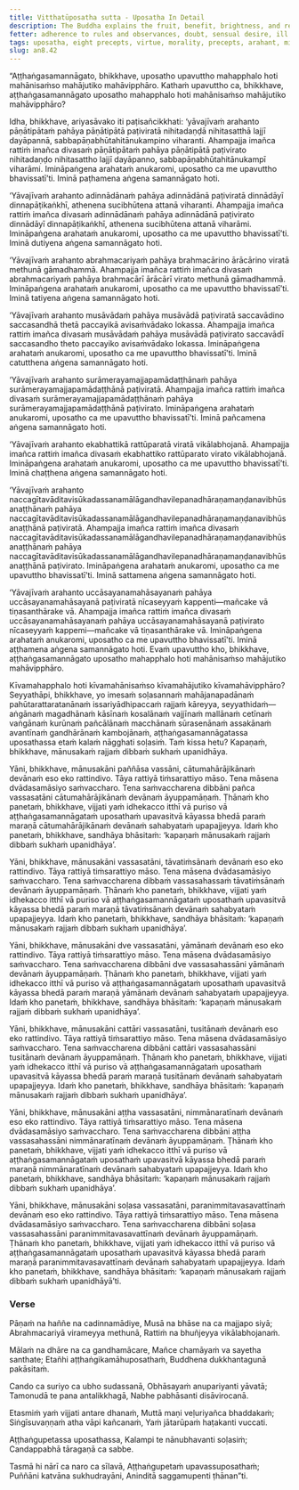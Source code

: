 ```yaml
---
title: Vitthatūposatha sutta - Uposatha In Detail
description: The Buddha explains the fruit, benefit, brightness, and reach of observing the Uposatha endowed with the eight factors in detail.
fetter: adherence to rules and observances, doubt, sensual desire, ill will, conceit, ignorance
tags: uposatha, eight precepts, virtue, morality, precepts, arahant, mindfulness, heedfulness, diligence, negligence, death, liberation, nibbāna, four great kings, thirty-three gods, yāma gods, tusita gods, nimmānarati gods, paranimmita-vasavatti gods
slug: an8.42
---
```


“Aṭṭhaṅgasamannāgato, bhikkhave, uposatho upavuttho mahapphalo hoti mahānisaṁso mahājutiko mahāvipphāro. Kathaṁ upavuttho ca, bhikkhave, aṭṭhaṅgasamannāgato uposatho mahapphalo hoti mahānisaṁso mahājutiko mahāvipphāro?

Idha, bhikkhave, ariyasāvako iti paṭisañcikkhati: ‘yāvajīvaṁ arahanto pāṇātipātaṁ pahāya pāṇātipātā paṭiviratā nihitadaṇḍā nihitasatthā lajjī dayāpannā, sabbapāṇabhūtahitānukampino viharanti. Ahampajja imañca rattiṁ imañca divasaṁ pāṇātipātaṁ pahāya pāṇātipātā paṭivirato nihitadaṇḍo nihitasattho lajjī dayāpanno, sabbapāṇabhūtahitānukampī viharāmi. Imināpaṅgena arahataṁ anukaromi, uposatho ca me upavuttho bhavissatī’ti. Iminā paṭhamena aṅgena samannāgato hoti.

‘Yāvajīvaṁ arahanto adinnādānaṁ pahāya adinnādānā paṭiviratā dinnādāyī dinnapāṭikaṅkhī, athenena sucibhūtena attanā viharanti. Ahampajja imañca rattiṁ imañca divasaṁ adinnādānaṁ pahāya adinnādānā paṭivirato dinnādāyī dinnapāṭikaṅkhī, athenena sucibhūtena attanā viharāmi. Imināpaṅgena arahataṁ anukaromi, uposatho ca me upavuttho bhavissatī’ti. Iminā dutiyena aṅgena samannāgato hoti.

‘Yāvajīvaṁ arahanto abrahmacariyaṁ pahāya brahmacārino ārācārino viratā methunā gāmadhammā. Ahampajja imañca rattiṁ imañca divasaṁ abrahmacariyaṁ pahāya brahmacārī ārācārī virato methunā gāmadhammā. Imināpaṅgena arahataṁ anukaromi, uposatho ca me upavuttho bhavissatī’ti. Iminā tatiyena aṅgena samannāgato hoti.

‘Yāvajīvaṁ arahanto musāvādaṁ pahāya musāvādā paṭiviratā saccavādino saccasandhā thetā paccayikā avisaṁvādako lokassa. Ahampajja imañca rattiṁ imañca divasaṁ musāvādaṁ pahāya musāvādā paṭivirato saccavādī saccasandho theto paccayiko avisaṁvādako lokassa. Imināpaṅgena arahataṁ anukaromi, uposatho ca me upavuttho bhavissatī’ti. Iminā catutthena aṅgena samannāgato hoti.

‘Yāvajīvaṁ arahanto surāmerayamajjapamādaṭṭhānaṁ pahāya surāmerayamajjapamādaṭṭhānā paṭiviratā. Ahampajja imañca rattiṁ imañca divasaṁ surāmerayamajjapamādaṭṭhānaṁ pahāya surāmerayamajjapamādaṭṭhānā paṭivirato. Imināpaṅgena arahataṁ anukaromi, uposatho ca me upavuttho bhavissatī’ti. Iminā pañcamena aṅgena samannāgato hoti.

‘Yāvajīvaṁ arahanto ekabhattikā rattūparatā viratā vikālabhojanā. Ahampajja imañca rattiṁ imañca divasaṁ ekabhattiko rattūparato virato vikālabhojanā. Imināpaṅgena arahataṁ anukaromi, uposatho ca me upavuttho bhavissatī’ti. Iminā chaṭṭhena aṅgena samannāgato hoti.

‘Yāvajīvaṁ arahanto naccagītavāditavisūkadassanamālāgandhavilepanadhāraṇamaṇḍanavibhūsanaṭṭhānaṁ pahāya naccagītavāditavisūkadassanamālāgandhavilepanadhāraṇamaṇḍanavibhūsanaṭṭhānā paṭiviratā. Ahampajja imañca rattiṁ imañca divasaṁ naccagītavāditavisūkadassanamālāgandhavilepanadhāraṇamaṇḍanavibhūsanaṭṭhānaṁ pahāya naccagītavāditavisūkadassanamālāgandhavilepanadhāraṇamaṇḍanavibhūsanaṭṭhānā paṭivirato. Imināpaṅgena arahataṁ anukaromi, uposatho ca me upavuttho bhavissatī’ti. Iminā sattamena aṅgena samannāgato hoti.

‘Yāvajīvaṁ arahanto uccāsayanamahāsayanaṁ pahāya uccāsayanamahāsayanā paṭiviratā nīcaseyyaṁ kappenti—mañcake vā tiṇasanthārake vā. Ahampajja imañca rattiṁ imañca divasaṁ uccāsayanamahāsayanaṁ pahāya uccāsayanamahāsayanā paṭivirato nīcaseyyaṁ kappemi—mañcake vā tiṇasanthārake vā. Imināpaṅgena arahataṁ anukaromi, uposatho ca me upavuttho bhavissatī’ti. Iminā aṭṭhamena aṅgena samannāgato hoti. Evaṁ upavuttho kho, bhikkhave, aṭṭhaṅgasamannāgato uposatho mahapphalo hoti mahānisaṁso mahājutiko mahāvipphāro.

Kīvamahapphalo hoti kīvamahānisaṁso kīvamahājutiko kīvamahāvipphāro? Seyyathāpi, bhikkhave, yo imesaṁ soḷasannaṁ mahājanapadānaṁ pahūtarattaratanānaṁ issariyādhipaccaṁ rajjaṁ kāreyya, seyyathidaṁ— aṅgānaṁ magadhānaṁ kāsīnaṁ kosalānaṁ vajjīnaṁ mallānaṁ cetīnaṁ vaṅgānaṁ kurūnaṁ pañcālānaṁ macchānaṁ sūrasenānaṁ assakānaṁ avantīnaṁ gandhārānaṁ kambojānaṁ, aṭṭhaṅgasamannāgatassa uposathassa etaṁ kalaṁ nāgghati soḷasiṁ. Taṁ kissa hetu? Kapaṇaṁ, bhikkhave, mānusakaṁ rajjaṁ dibbaṁ sukhaṁ upanidhāya.

Yāni, bhikkhave, mānusakāni paññāsa vassāni, cātumahārājikānaṁ devānaṁ eso eko rattindivo. Tāya rattiyā tiṁsarattiyo māso. Tena māsena dvādasamāsiyo saṁvaccharo. Tena saṁvaccharena dibbāni pañca vassasatāni cātumahārājikānaṁ devānaṁ āyuppamāṇaṁ. Ṭhānaṁ kho panetaṁ, bhikkhave, vijjati yaṁ idhekacco itthī vā puriso vā aṭṭhaṅgasamannāgataṁ uposathaṁ upavasitvā kāyassa bhedā paraṁ maraṇā cātumahārājikānaṁ devānaṁ sahabyataṁ upapajjeyya. Idaṁ kho panetaṁ, bhikkhave, sandhāya bhāsitaṁ: ‘kapaṇaṁ mānusakaṁ rajjaṁ dibbaṁ sukhaṁ upanidhāya’.

Yāni, bhikkhave, mānusakāni vassasatāni, tāvatiṁsānaṁ devānaṁ eso eko rattindivo. Tāya rattiyā tiṁsarattiyo māso. Tena māsena dvādasamāsiyo saṁvaccharo. Tena saṁvaccharena dibbaṁ vassasahassaṁ tāvatiṁsānaṁ devānaṁ āyuppamāṇaṁ. Ṭhānaṁ kho panetaṁ, bhikkhave, vijjati yaṁ idhekacco itthī vā puriso vā aṭṭhaṅgasamannāgataṁ uposathaṁ upavasitvā kāyassa bhedā paraṁ maraṇā tāvatiṁsānaṁ devānaṁ sahabyataṁ upapajjeyya. Idaṁ kho panetaṁ, bhikkhave, sandhāya bhāsitaṁ: ‘kapaṇaṁ mānusakaṁ rajjaṁ dibbaṁ sukhaṁ upanidhāya’.

Yāni, bhikkhave, mānusakāni dve vassasatāni, yāmānaṁ devānaṁ eso eko rattindivo. Tāya rattiyā tiṁsarattiyo māso. Tena māsena dvādasamāsiyo saṁvaccharo. Tena saṁvaccharena dibbāni dve vassasahassāni yāmānaṁ devānaṁ āyuppamāṇaṁ. Ṭhānaṁ kho panetaṁ, bhikkhave, vijjati yaṁ idhekacco itthī vā puriso vā aṭṭhaṅgasamannāgataṁ uposathaṁ upavasitvā kāyassa bhedā paraṁ maraṇā yāmānaṁ devānaṁ sahabyataṁ upapajjeyya. Idaṁ kho panetaṁ, bhikkhave, sandhāya bhāsitaṁ: ‘kapaṇaṁ mānusakaṁ rajjaṁ dibbaṁ sukhaṁ upanidhāya’.

Yāni, bhikkhave, mānusakāni cattāri vassasatāni, tusitānaṁ devānaṁ eso eko rattindivo. Tāya rattiyā tiṁsarattiyo māso. Tena māsena dvādasamāsiyo saṁvaccharo. Tena saṁvaccharena dibbāni cattāri vassasahassāni tusitānaṁ devānaṁ āyuppamāṇaṁ. Ṭhānaṁ kho panetaṁ, bhikkhave, vijjati yaṁ idhekacco itthī vā puriso vā aṭṭhaṅgasamannāgataṁ uposathaṁ upavasitvā kāyassa bhedā paraṁ maraṇā tusitānaṁ devānaṁ sahabyataṁ upapajjeyya. Idaṁ kho panetaṁ, bhikkhave, sandhāya bhāsitaṁ: ‘kapaṇaṁ mānusakaṁ rajjaṁ dibbaṁ sukhaṁ upanidhāya’.

Yāni, bhikkhave, mānusakāni aṭṭha vassasatāni, nimmānaratīnaṁ devānaṁ eso eko rattindivo. Tāya rattiyā tiṁsarattiyo māso. Tena māsena dvādasamāsiyo saṁvaccharo. Tena saṁvaccharena dibbāni aṭṭha vassasahassāni nimmānaratīnaṁ devānaṁ āyuppamāṇaṁ. Ṭhānaṁ kho panetaṁ, bhikkhave, vijjati yaṁ idhekacco itthī vā puriso vā aṭṭhaṅgasamannāgataṁ uposathaṁ upavasitvā kāyassa bhedā paraṁ maraṇā nimmānaratīnaṁ devānaṁ sahabyataṁ upapajjeyya. Idaṁ kho panetaṁ, bhikkhave, sandhāya bhāsitaṁ: ‘kapaṇaṁ mānusakaṁ rajjaṁ dibbaṁ sukhaṁ upanidhāya’.

Yāni, bhikkhave, mānusakāni soḷasa vassasatāni, paranimmitavasavattīnaṁ devānaṁ eso eko rattindivo. Tāya rattiyā tiṁsarattiyo māso. Tena māsena dvādasamāsiyo saṁvaccharo. Tena saṁvaccharena dibbāni soḷasa vassasahassāni paranimmitavasavattīnaṁ devānaṁ āyuppamāṇaṁ. Ṭhānaṁ kho panetaṁ, bhikkhave, vijjati yaṁ idhekacco itthī vā puriso vā aṭṭhaṅgasamannāgataṁ uposathaṁ upavasitvā kāyassa bhedā paraṁ maraṇā paranimmitavasavattīnaṁ devānaṁ sahabyataṁ upapajjeyya. Idaṁ kho panetaṁ, bhikkhave, sandhāya bhāsitaṁ: ‘kapaṇaṁ mānusakaṁ rajjaṁ dibbaṁ sukhaṁ upanidhāyā’ti.

### Verse

Pāṇaṁ na haññe na cadinnamādiye,
Musā na bhāse na ca majjapo siyā;
Abrahmacariyā virameyya methunā,
Rattiṁ na bhuñjeyya vikālabhojanaṁ.

Mālaṁ na dhāre na ca gandhamācare,
Mañce chamāyaṁ va sayetha santhate;
Etañhi aṭṭhaṅgikamāhuposathaṁ,
Buddhena dukkhantagunā pakāsitaṁ.

Cando ca suriyo ca ubho sudassanā,
Obhāsayaṁ anupariyanti yāvatā;
Tamonudā te pana antalikkhagā,
Nabhe pabhāsanti disāvirocanā.

Etasmiṁ yaṁ vijjati antare dhanaṁ,
Muttā maṇi veḷuriyañca bhaddakaṁ;
Siṅgīsuvaṇṇaṁ atha vāpi kañcanaṁ,
Yaṁ jātarūpaṁ haṭakanti vuccati.

Aṭṭhaṅgupetassa uposathassa,
Kalampi te nānubhavanti soḷasiṁ;
Candappabhā tāragaṇā ca sabbe.

Tasmā hi nārī ca naro ca sīlavā,
Aṭṭhaṅgupetaṁ upavassuposathaṁ;
Puññāni katvāna sukhudrayāni,
Aninditā saggamupenti ṭhānan”ti.

